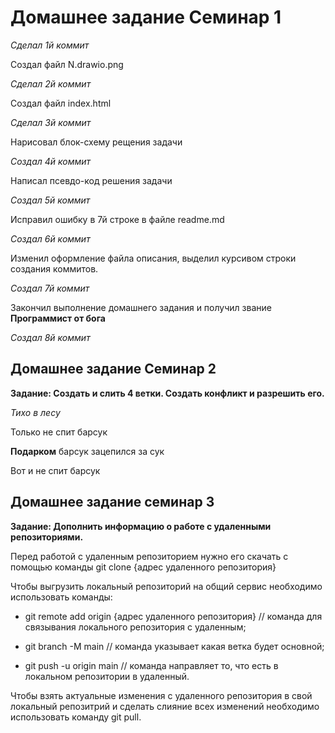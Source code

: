 # Домашнее задание Семинар 1

*Сделал 1й коммит*

Создал файл N.drawio.png

*Сделал 2й коммит*

Создал файл index.html

*Сделал 3й коммит*

Нарисовал блок-схему рещения задачи

*Создал 4й коммит*

Написал псевдо-код решения задачи

*Создал 5й коммит*

Исправил ошибку в 7й строке в файле readme.md

*Создал 6й коммит*

Изменил оформление файла описания, выделил курсивом строки создания коммитов.

*Создал 7й коммит*

Закончил выполнение домашнего задания и получил звание **Программист от бога**

*Создал 8й коммит*

## Домашнее задание Семинар 2

**Задание: Создать и слить 4 ветки. Создать конфликт и разрешить его.**

*Тихо в лесу*

Только не спит барсук

**Подарком** барсук зацепился за сук

Вот и не спит барсук

## Домашнее задание семинар 3

**Задание: Дополнить информацию о работе с удаленными репозиториями.**

Перед работой с удаленным репозиторием нужно его скачать с помощью команды git clone {адрес удаленного репозитория}

Чтобы выгрузить локальный репозиторий на общий сервис необходимо использовать команды:

* git remote add origin {адрес удаленного репозитория} // команда для связывания локального репозитория с удаленным;

* git branch -M main // команда указывает какая ветка будет основной;

* git push -u origin main // команда направляет то, что есть в локальном репозитории в удаленный.

Чтобы взять актуальные изменения с удаленного репозитория в свой локальный репозитрий и сделать слияние всех изменений необходимо использовать команду git pull.